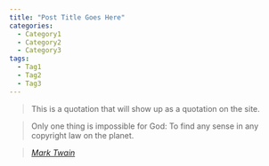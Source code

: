 ```yaml
---
title: "Post Title Goes Here"
categories:
  - Category1
  - Category2
  - Category3
tags:
  - Tag1
  - Tag2
  - Tag3
---
```



> This is a quotation that will show up as a quotation on the site.

> Only one thing is impossible for God: To find any sense in any copyright law on the planet.
  
> <cite><a href="http://www.brainyquote.com/quotes/quotes/m/marktwain163473.html">Mark Twain</a></cite>
